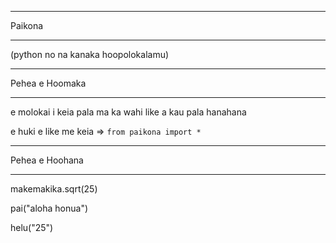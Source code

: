 _____________________________________________________
Paikona
_____________________________________________________

(python no na kanaka hoopolokalamu)

_____________________________________________________
Pehea e Hoomaka
_____________________________________________________

e molokai i keia pala ma ka wahi like a kau pala hanahana

e huki e like me keia => ```from paikona import *```

______________________________________________________
Pehea e Hoohana
______________________________________________________
makemakika.sqrt(25)

pai("aloha honua")

helu("25")
